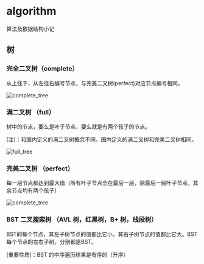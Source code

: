 # algorithm
算法及数据结构小记

## 树

### 完全二叉树（complete）

从上往下，从左往右编号节点，与完美二叉树(perfect)对应节点编号相同。

![complete_tree](https://user-images.githubusercontent.com/20169617/135379779-5731d01c-997f-4e57-ad32-193d04acbd28.jpg)

### 满二叉树 （full）

树中的节点，要么是叶子节点，要么就是有两个孩子的节点。

[注]：和国内定义的满二叉树概念不同，国内定义的满二叉树和完美二叉树相同。

![full_tree](https://user-images.githubusercontent.com/20169617/135380815-c8fdfad8-763e-4458-9127-7cf7ab961bde.png)


### 完美二叉树 （perfect）

每一层节点都达到最大值（所有叶子节点全在最后一层，除最后一层叶子节点，其余节点均有两个孩子）

![complete_tree](https://user-images.githubusercontent.com/20169617/135380805-9acaeea9-0b06-436f-9107-d40cc3bb10d0.png)

### BST 二叉搜索树 （AVL 树，红黑树，B+ 树，线段树）

BST的每个节点，其左子树节点的值都比它小，其右子树节点的值都比它大。BST每个节点的左右子树，分别都是BST。

[重要性质]：BST 的中序遍历结果是有序的（升序）
